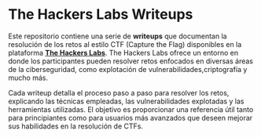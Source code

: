 # The Hackers Labs Writeups

Este repositorio contiene una serie de **writeups** que documentan la resolución de los retos al estilo CTF (Capture the Flag) disponibles en la plataforma **[The Hackers Labs](https://thehackerslabs.com/)**. The Hackers Labs ofrece un entorno en donde los participantes pueden resolver retos enfocados en diversas áreas de la ciberseguridad, como explotación de vulnerabilidades,criptografía y mucho más.

Cada writeup detalla el proceso paso a paso para resolver los retos, explicando las técnicas empleadas, las vulnerabilidades explotadas y las herramientas utilizadas. El objetivo es proporcionar una referencia útil tanto para principiantes como para usuarios más avanzados que deseen mejorar sus habilidades en la resolución de CTFs.
